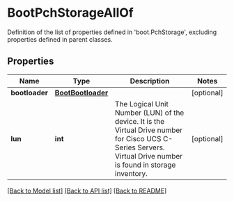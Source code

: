 # BootPchStorageAllOf

Definition of the list of properties defined in 'boot.PchStorage', excluding properties defined in parent classes.
## Properties
Name | Type | Description | Notes
------------ | ------------- | ------------- | -------------
**bootloader** | [**BootBootloader**](BootBootloader.md) |  | [optional] 
**lun** | **int** | The Logical Unit Number (LUN) of the device. It is the Virtual Drive number for Cisco UCS C-Series Servers. Virtual Drive number is found in storage inventory. | [optional] 

[[Back to Model list]](../README.md#documentation-for-models) [[Back to API list]](../README.md#documentation-for-api-endpoints) [[Back to README]](../README.md)


